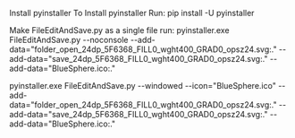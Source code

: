 

Install pyinstaller
To Install pyinstaller Run:
   pip install -U pyinstaller

Make FileEditAndSave.py as a single file run:
pyinstaller.exe FileEditAndSave.py --noconsole --add-data="folder_open_24dp_5F6368_FILL0_wght400_GRAD0_opsz24.svg:." --add-data="save_24dp_5F6368_FILL0_wght400_GRAD0_opsz24.svg:." --add-data="BlueSphere.ico:."

pyinstaller.exe FileEditAndSave.py  --windowed --icon="BlueSphere.ico" --add-data="folder_open_24dp_5F6368_FILL0_wght400_GRAD0_opsz24.svg:." --add-data="save_24dp_5F6368_FILL0_wght400_GRAD0_opsz24.svg:." --add-data="BlueSphere.ico:."